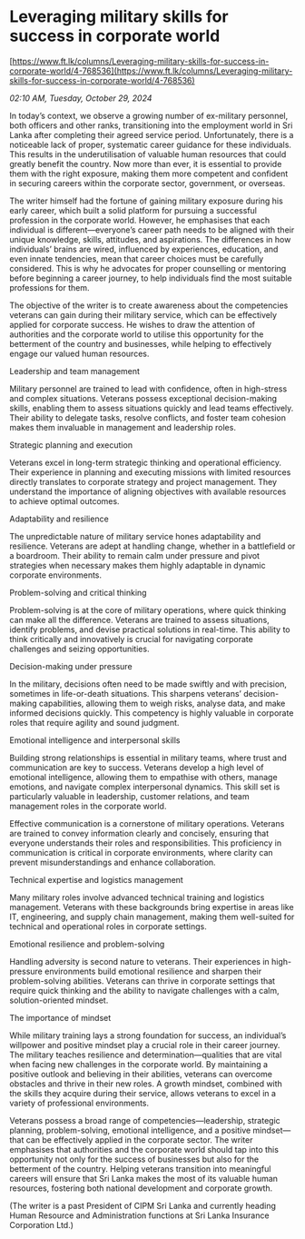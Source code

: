 # Leveraging military skills for success in corporate world

[https://www.ft.lk/columns/Leveraging-military-skills-for-success-in-corporate-world/4-768536](https://www.ft.lk/columns/Leveraging-military-skills-for-success-in-corporate-world/4-768536)

*02:10 AM, Tuesday, October 29, 2024*

In today’s context, we observe a growing number of ex-military personnel, both officers and other ranks, transitioning into the employment world in Sri Lanka after completing their agreed service period. Unfortunately, there is a noticeable lack of proper, systematic career guidance for these individuals. This results in the underutilisation of valuable human resources that could greatly benefit the country. Now more than ever, it is essential to provide them with the right exposure, making them more competent and confident in securing careers within the corporate sector, government, or overseas.

The writer himself had the fortune of gaining military exposure during his early career, which built a solid platform for pursuing a successful profession in the corporate world. However, he emphasises that each individual is different—everyone’s career path needs to be aligned with their unique knowledge, skills, attitudes, and aspirations. The differences in how individuals’ brains are wired, influenced by experiences, education, and even innate tendencies, mean that career choices must be carefully considered. This is why he advocates for proper counselling or mentoring before beginning a career journey, to help individuals find the most suitable professions for them.

The objective of the writer is to create awareness about the competencies veterans can gain during their military service, which can be effectively applied for corporate success. He wishes to draw the attention of authorities and the corporate world to utilise this opportunity for the betterment of the country and businesses, while helping to effectively engage our valued human resources.

Leadership and team management

Military personnel are trained to lead with confidence, often in high-stress and complex situations. Veterans possess exceptional decision-making skills, enabling them to assess situations quickly and lead teams effectively. Their ability to delegate tasks, resolve conflicts, and foster team cohesion makes them invaluable in management and leadership roles.

Strategic planning and execution

Veterans excel in long-term strategic thinking and operational efficiency. Their experience in planning and executing missions with limited resources directly translates to corporate strategy and project management. They understand the importance of aligning objectives with available resources to achieve optimal outcomes.

Adaptability and resilience

The unpredictable nature of military service hones adaptability and resilience. Veterans are adept at handling change, whether in a battlefield or a boardroom. Their ability to remain calm under pressure and pivot strategies when necessary makes them highly adaptable in dynamic corporate environments.

Problem-solving and critical thinking

Problem-solving is at the core of military operations, where quick thinking can make all the difference. Veterans are trained to assess situations, identify problems, and devise practical solutions in real-time. This ability to think critically and innovatively is crucial for navigating corporate challenges and seizing opportunities.

Decision-making under pressure

In the military, decisions often need to be made swiftly and with precision, sometimes in life-or-death situations. This sharpens veterans’ decision-making capabilities, allowing them to weigh risks, analyse data, and make informed decisions quickly. This competency is highly valuable in corporate roles that require agility and sound judgment.

Emotional intelligence and interpersonal skills

Building strong relationships is essential in military teams, where trust and communication are key to success. Veterans develop a high level of emotional intelligence, allowing them to empathise with others, manage emotions, and navigate complex interpersonal dynamics. This skill set is particularly valuable in leadership, customer relations, and team management roles in the corporate world.

Effective communication is a cornerstone of military operations. Veterans are trained to convey information clearly and concisely, ensuring that everyone understands their roles and responsibilities. This proficiency in communication is critical in corporate environments, where clarity can prevent misunderstandings and enhance collaboration.

Technical expertise and logistics management

Many military roles involve advanced technical training and logistics management. Veterans with these backgrounds bring expertise in areas like IT, engineering, and supply chain management, making them well-suited for technical and operational roles in corporate settings.

Emotional resilience and problem-solving

Handling adversity is second nature to veterans. Their experiences in high-pressure environments build emotional resilience and sharpen their problem-solving abilities. Veterans can thrive in corporate settings that require quick thinking and the ability to navigate challenges with a calm, solution-oriented mindset.

The importance of mindset

While military training lays a strong foundation for success, an individual’s willpower and positive mindset play a crucial role in their career journey. The military teaches resilience and determination—qualities that are vital when facing new challenges in the corporate world. By maintaining a positive outlook and believing in their abilities, veterans can overcome obstacles and thrive in their new roles. A growth mindset, combined with the skills they acquire during their service, allows veterans to excel in a variety of professional environments.

Veterans possess a broad range of competencies—leadership, strategic planning, problem-solving, emotional intelligence, and a positive mindset—that can be effectively applied in the corporate sector. The writer emphasises that authorities and the corporate world should tap into this opportunity not only for the success of businesses but also for the betterment of the country. Helping veterans transition into meaningful careers will ensure that Sri Lanka makes the most of its valuable human resources, fostering both national development and corporate growth.

(The writer is a past President of CIPM Sri Lanka and currently heading Human Resource and Administration functions at Sri Lanka Insurance Corporation Ltd.)

